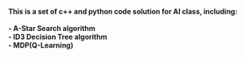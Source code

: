**This is a set of c++ and python code solution for AI class, including:**  <br>  
**- A-Star Search algorithm**  <br>
**- ID3 Decision Tree algorithm**  <br>
**- MDP(Q-Learning)**
